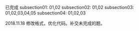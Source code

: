 
已完成
subsection01: 01,02
subsection02: 01,02
subsection03: 01,02,03,04,05
subsection04: 01,02,03

2018.11.18
修改格式，优化代码。补交未完成的题。
